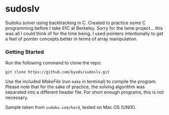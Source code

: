 # sudoslv
Sudoku solver using backtracking in C. Created to practice some C programming before I take 61C at Berkeley. Sorry for the lame project... this was all I could think of for the time being. I used pointers intentionally to get a feel of pointer concepts better in terms of array manipulation. 

### Getting Started
Run the following command to clone the repo:
```
git clone https://github.com/kyuds/sudoslv.git
```
Use the included *MakeFile* (run `make` in terminal) to compile the program. Please note that for the sake of practice, the solving algorithm was separated into a different header file. For short enough programs, this is not necessary. 

Sample taken from `sudoku.com/hard`, tested on Mac OS (UNIX).
